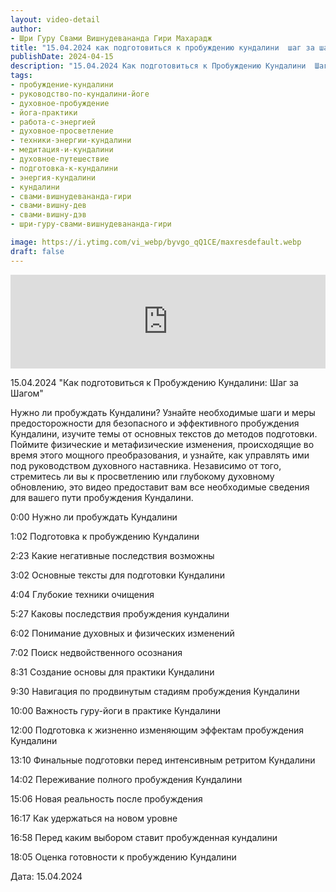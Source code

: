 ```yaml
---
layout: video-detail
author:
- Шри Гуру Свами Вишнудевананда Гири Махарадж
title: "15.04.2024 как подготовиться к пробуждению кундалини  шаг за шагом"
publishDate: 2024-04-15
description: "15.04.2024 Как подготовиться к Пробуждению Кундалини  Шаг за Шагом  Нужно ли пробуждать Кундалини? Узнайте необходимые шаги и меры предосторожности для безопасного и эффективного пробуждения Кундалини, изучите темы от основных текстов до методов п"
tags: 
- пробуждение-кундалини
- руководство-по-кундалини-йоге
- духовное-пробуждение
- йога-практики
- работа-с-энергией
- духовное-просветление
- техники-энергии-кундалини
- медитация-и-кундалини
- духовное-путешествие
- подготовка-к-кундалини
- энергия-кундалини
- кундалини
- свами-вишнудевананда-гири
- свами-вишну-дев
- свами-вишну-дэв
- шри-гуру-свами-вишнудевананда-гири

image: https://i.ytimg.com/vi_webp/byvgo_qQ1CE/maxresdefault.webp
draft: false
---
```


<iframe width="100%" src="https://www.youtube.com/embed/byvgo_qQ1CE" frameborder="0" allowfullscreen=""></iframe> 

 15.04.2024 "Как подготовиться к Пробуждению Кундалини: Шаг за Шагом"

 Нужно ли пробуждать Кундалини? Узнайте необходимые шаги и меры предосторожности для безопасного и эффективного пробуждения Кундалини, изучите темы от основных текстов до методов подготовки. Поймите физические и метафизические изменения, происходящие во время этого мощного преобразования, и узнайте, как управлять ими под руководством духовного наставника. Независимо от того, стремитесь ли вы к просветлению или глубокому духовному обновлению, это видео предоставит вам все необходимые сведения для вашего пути пробуждения Кундалини.  

  
 0:00 Нужно ли пробуждать Кундалини

 1:02 Подготовка к пробуждению Кундалини

 2:23 Какие негативные последствия возможны 

 3:02 Основные тексты для подготовки Кундалини

 4:04 Глубокие техники очищения

 5:27 Каковы последствия пробуждения кундалини

 6:02 Понимание духовных и физических изменений

 7:02 Поиск недвойственного осознания

 8:31 Создание основы для практики Кундалини

 9:30 Навигация по продвинутым стадиям пробуждения Кундалини

 10:00 Важность гуру-йоги в практике Кундалини

 12:00 Подготовка к жизненно изменяющим эффектам пробуждения Кундалини

 13:10 Финальные подготовки перед интенсивным ретритом Кундалини

 14:02 Переживание полного пробуждения Кундалини

 15:06 Новая реальность после пробуждения

 16:17 Как удержаться на новом уровне 

 16:58 Перед каким выбором ставит пробужденная кундалини

 18:05 Оценка готовности к пробуждению Кундалини

  
 Дата: 15.04.2024

  

 